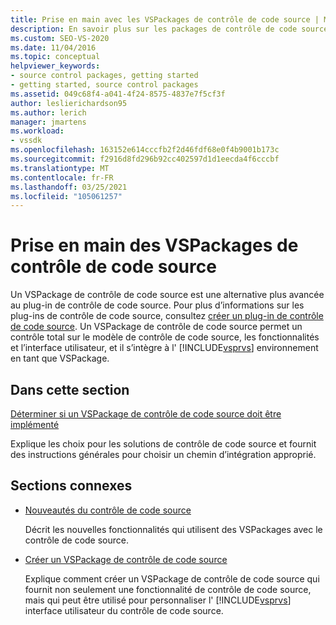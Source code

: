 ```yaml
---
title: Prise en main avec les VSPackages de contrôle de code source | Microsoft Docs
description: En savoir plus sur les packages de contrôle de code source dans Visual Studio et sur la façon dont ils sont une alternative plus avancée aux plug-ins de contrôle de code source.
ms.custom: SEO-VS-2020
ms.date: 11/04/2016
ms.topic: conceptual
helpviewer_keywords:
- source control packages, getting started
- getting started, source control packages
ms.assetid: 049c68f4-a041-4f24-8575-4837e7f5cf3f
author: leslierichardson95
ms.author: lerich
manager: jmartens
ms.workload:
- vssdk
ms.openlocfilehash: 163152e614cccfb2f2d46fdf68e0f4b9001b173c
ms.sourcegitcommit: f2916d8fd296b92cc402597d1d1eecda4f6cccbf
ms.translationtype: MT
ms.contentlocale: fr-FR
ms.lasthandoff: 03/25/2021
ms.locfileid: "105061257"
---
```

# <a name="get-started-with-source-control-vspackages"></a>Prise en main des VSPackages de contrôle de code source

Un VSPackage de contrôle de code source est une alternative plus avancée au plug-in de contrôle de code source. Pour plus d’informations sur les plug-ins de contrôle de code source, consultez [créer un plug-in de contrôle de code source](../../extensibility/internals/creating-a-source-control-plug-in.md). Un VSPackage de contrôle de code source permet un contrôle total sur le modèle de contrôle de code source, les fonctionnalités et l’interface utilisateur, et il s’intègre à l' [!INCLUDE[vsprvs](../../code-quality/includes/vsprvs_md.md)] environnement en tant que VSPackage.

## <a name="in-this-section"></a>Dans cette section

[Déterminer si un VSPackage de contrôle de code source doit être implémenté](../../extensibility/internals/determining-whether-to-implement-a-source-control-vspackage.md)

Explique les choix pour les solutions de contrôle de code source et fournit des instructions générales pour choisir un chemin d’intégration approprié.

## <a name="related-sections"></a>Sections connexes

- [Nouveautés du contrôle de code source](../../extensibility/internals/what-s-new-in-source-control.md)

   Décrit les nouvelles fonctionnalités qui utilisent des VSPackages avec le contrôle de code source.

- [Créer un VSPackage de contrôle de code source](../../extensibility/internals/creating-a-source-control-vspackage.md)

   Explique comment créer un VSPackage de contrôle de code source qui fournit non seulement une fonctionnalité de contrôle de code source, mais qui peut être utilisé pour personnaliser l' [!INCLUDE[vsprvs](../../code-quality/includes/vsprvs_md.md)] interface utilisateur du contrôle de code source.
